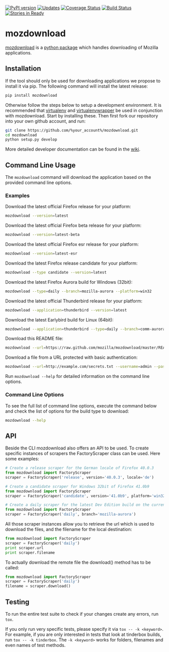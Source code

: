 [![PyPI version](https://badge.fury.io/py/mozdownload.svg)](http://badge.fury.io/py/mozdownload)
[![Updates](https://pyup.io/repos/github/mozilla/mozdownload/shield.svg)](https://pyup.io/repos/github/mozilla/mozdownload/)
[![Coverage Status](https://coveralls.io/repos/github/mozilla/mozdownload/badge.svg)](https://coveralls.io/github/mozilla/mozdownload)
[![Build Status](https://travis-ci.org/mozilla/mozdownload.svg?branch=master)](https://travis-ci.org/mozilla/mozdownload)
[![Stories in Ready](https://badge.waffle.io/mozilla/mozdownload.png?label=ready&title=Ready)](https://waffle.io/mozilla/mozdownload)

# mozdownload

[mozdownload](https://github.com/mozilla/mozdownload)
is a [python package](http://pypi.python.org/pypi/mozdownload)
which handles downloading of Mozilla applications.

## Installation

If the tool should only be used for downloading applications we propose to
install it via pip. The following command will install the latest release:
```bash
pip install mozdownload
```

Otherwise follow the steps below to setup a development environment. It is
recommended that [virtualenv](http://virtualenv.readthedocs.org/en/latest/installation.html)
and [virtualenvwrapper](http://virtualenvwrapper.readthedocs.org/en/latest/)
be used in conjunction with mozdownload. Start by installing these. Then first fork
our repository into your own github account, and run:
```bash
git clone https://github.com/%your_account%/mozdownload.git
cd mozdownload
python setup.py develop
```

More detailed developer documentation can be found in the [wiki](https://github.com/mozilla/mozdownload/wiki).

## Command Line Usage

The `mozdownload` command will download the application based on the provided
command line options.

### Examples

Download the latest official Firefox release for your platform:
```bash
mozdownload --version=latest
```

Download the latest official Firefox beta release for your platform:
```bash
mozdownload --version=latest-beta
```

Download the latest official Firefox esr release for your platform:
```bash
mozdownload --version=latest-esr
```

Download the latest Firefox release candidate for your platform:
```bash
mozdownload --type candidate --version=latest
```

Download the latest Firefox Aurora build for Windows (32bit):
```bash
mozdownload --type=daily --branch=mozilla-aurora --platform=win32
```

Download the latest official Thunderbird release for your platform:
```bash
mozdownload --application=thunderbird --version=latest
```

Download the latest Earlybird build for Linux (64bit):
```bash
mozdownload --application=thunderbird --type=daily --branch=comm-aurora --platform=linux64
```

Download this README file:
```bash
mozdownload --url=https://raw.github.com/mozilla/mozdownload/master/README.md
```

Download a file from a URL protected with basic authentication:
```bash
mozdownload --url=http://example.com/secrets.txt --username=admin --password=password
```

Run `mozdownload --help` for detailed information on the command line options.

### Command Line Options

To see the full list of command line options, execute the command below and check the list
of options for the build type to download:
```bash
mozdownload --help
```

## API

Beside the CLI mozdownload also offers an API to be used. To create specific instances of scrapers
the FactoryScraper class can be used. Here some examples:
```python
# Create a release scraper for the German locale of Firefox 40.0.3
from mozdownload import FactoryScraper
scraper = FactoryScraper('release', version='40.0.3', locale='de')

# Create a candidate scraper for Windows 32bit of Firefox 41.0b9
from mozdownload import FactoryScraper
scraper = FactoryScraper('candidate', version='41.0b9', platform='win32')

# Create a daily scraper for the latest Dev Edition build on the current platform
from mozdownload import FactoryScraper
scraper = FactoryScraper('daily', branch='mozilla-aurora')
```

All those scraper instances allow you to retrieve the url which is used to download the files, and the filename for the local destination:
```python
from mozdownload import FactoryScraper
scraper = FactoryScraper('daily')
print scraper.url
print scraper.filename
```

To actually download the remote file the download() method has to be called:
```python
from mozdownload import FactoryScraper
scraper = FactoryScraper('daily')
filename = scraper.download()
```

## Testing

To run the entire test suite to check if your changes create any errors, run `tox`.

If you only run very specific tests, please specify it via `tox -- -k <keyword>`.
For example, if you are only interested in tests that look at tinderbox builds, run `tox -- -k tinderbox`.
The `-k <keyword>` works for folders, filenames and even names of test methods.
